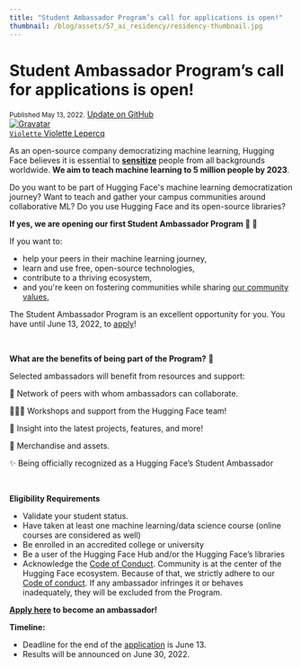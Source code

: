 ```yaml
---
title: "Student Ambassador Program’s call for applications is open!"
thumbnail: /blog/assets/57_ai_residency/residency-thumbnail.jpg
---
```


<h1>
    Student Ambassador Program’s call for applications is open!
</h1>

<div class="blog-metadata">
    <small>Published May 13, 2022.</small>
    <a target="_blank" class="btn no-underline text-sm mb-5 font-sans" href="https://github.com/huggingface/blog/blob/main/ambassadors-program.md">
        Update on GitHub
    </a>
</div>

<div class="author-card">
    <a href="/Violette">
        <img class="avatar avatar-user" src="https://aeiljuispo.cloudimg.io/v7/https://s3.amazonaws.com/moonup/production/uploads/1638698875017-noauth.jpeg?w=200&h=200&f=face" title="Gravatar">
        <div class="bfc">
            <code>Violette</code>
            <span class="fullname">Violette Lepercq</span>
        </div>
    </a>
</div>

As an open-source company democratizing machine learning, Hugging Face believes it is essential to **[sensitize](https://huggingface.co/blog/education)**  people from all backgrounds worldwide. **We aim to teach machine learning to 5 million people by 2023**.

Do you want to be part of Hugging Face's machine learning democratization journey? Want to teach and gather your campus communities around collaborative ML? Do you use Hugging Face and its open-source libraries? 

**If yes, we are opening our first Student Ambassador Program 🤗 🥳**

If you want to:
* help your peers in their machine learning journey,
* learn and use free, open-source technologies,
* contribute to a thriving ecosystem,
* and you're keen on fostering communities while sharing [our community values](https://huggingface2.notion.site/huggingface2/Hugging-Face-Code-of-Conduct-45eeeafa9ef44c5e888a2952619fdfa8),

The Student Ambassador Program is an excellent opportunity for you. You have until June 13, 2022, to [apply](https://docs.google.com/forms/d/e/1FAIpQLScY9kTi-TjZipRFRviluRCwSjFf3CCsMbKedzO1tq2S0wtbNQ/viewform?usp=sf_link)! 

<br />

**What are the benefits of being part of the Program?** 🤩 

Selected ambassadors will benefit from resources and support:

🎎 Network of peers with whom ambassadors can collaborate. 

🧑🏻‍💻 Workshops and support from the Hugging Face team! 

🤗 Insight into the latest projects, features, and more!

🎁 Merchandise and assets. 

✨ Being officially recognized as a Hugging Face’s Student Ambassador

<br />

**Eligibility Requirements**

- Validate your student status.
- Have taken at least one machine learning/data science course (online courses are considered as well)
- Be enrolled in an accredited college or university
- Be a user of the Hugging Face Hub and/or the Hugging Face’s libraries
- Acknowledge the [Code of Conduct](https://huggingface2.notion.site/huggingface2/Hugging-Face-Code-of-Conduct-45eeeafa9ef44c5e888a2952619fdfa8). Community is at the center of the Hugging Face ecosystem. Because of that, we strictly adhere to our [Code of conduct](https://huggingface2.notion.site/huggingface2/Hugging-Face-Code-of-Conduct-45eeeafa9ef44c5e888a2952619fdfa8). If any ambassador infringes it or behaves inadequately, they will be excluded from the Program.

**[Apply here](https://docs.google.com/forms/d/e/1FAIpQLScY9kTi-TjZipRFRviluRCwSjFf3CCsMbKedzO1tq2S0wtbNQ/viewform?usp=sf_link) to become an ambassador!**

**Timeline:**

- Deadline for the end of the [application](https://docs.google.com/forms/d/e/1FAIpQLScY9kTi-TjZipRFRviluRCwSjFf3CCsMbKedzO1tq2S0wtbNQ/viewform?usp=sf_link) is June 13.
- Results will be announced on June 30, 2022.
